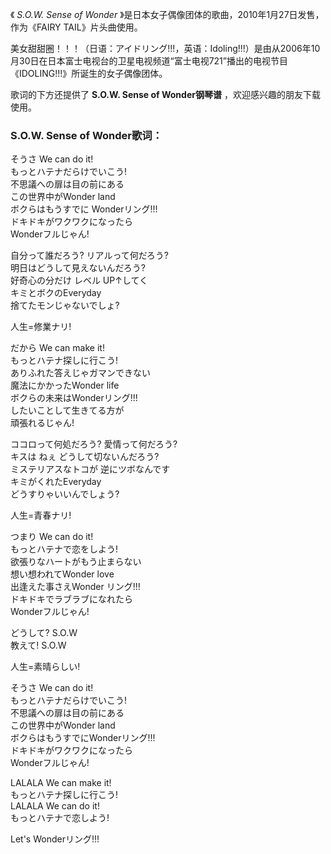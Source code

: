 

《 _S.O.W. Sense of Wonder_ 》是日本女子偶像团体的歌曲，2010年1月27日发售，作为《FAIRY TAIL》片头曲使用。  
  
美女甜甜圈！！！（日语：アイドリング!!!，英语：Idoling!!!）是由从2006年10月30日在日本富士电视台的卫星电视频道“富士电视721”播出的电视节目《IDOLING!!!》所诞生的女子偶像团体。  
  
歌词的下方还提供了 **S.O.W. Sense of Wonder钢琴谱** ，欢迎感兴趣的朋友下载使用。

### S.O.W. Sense of Wonder歌词：

そうさ We can do it!  
もっとハテナだらけでいこう!  
不思議への扉は目の前にある  
この世界中がWonder land  
ボクらはもうすでに Wonderリング!!!  
ドキドキがワクワクになったら  
Wonderフルじゃん!

自分って誰だろう? リアルって何だろう?  
明日はどうして見えないんだろう?  
好奇心の分だけ レベル UP↑してく  
キミとボクのEveryday  
捨てたモンじゃないでしょ?

人生=修業ナリ!

だから We can make it!  
もっとハテナ探しに行こう!  
ありふれた答えじゃガマンできない  
魔法にかかったWonder life  
ボクらの未来はWonderリング!!!  
したいことして生きてる方が  
頑張れるじゃん!

ココロって何処だろう? 愛情って何だろう?  
キスは ねぇ どうして切ないんだろう?  
ミステリアスなトコが 逆にツボなんです  
キミがくれたEveryday  
どうすりゃいいんでしょう?

人生=青春ナリ!

つまり We can do it!  
もっとハテナで恋をしよう!  
欲張りなハートがもう止まらない  
想い想われてWonder love  
出逢えた事さえWonder リング!!!  
ドキドキでラブラブになれたら  
Wonderフルじゃん!

どうして? S.O.W  
教えて! S.O.W

人生=素晴らしい!

そうさ We can do it!  
もっとハテナだらけでいこう!  
不思議への扉は目の前にある  
この世界中がWonder land  
ボクらはもうすでにWonderリング!!!  
ドキドキがワクワクになったら  
Wonderフルじゃん!

LALALA We can make it!  
もっとハテナ探しに行こう!  
LALALA We can do it!  
もっとハテナで恋しよう!

Let's Wonderリング!!!

